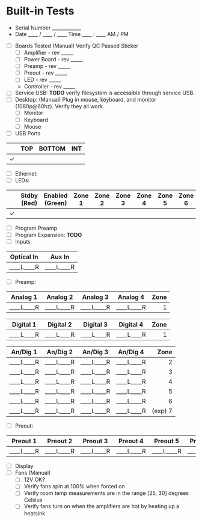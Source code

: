 # Built-in Tests
- Serial Number ____________
- Date ____ / ____ / ____  Time  ____ : ____ AM / PM
- [ ] Boards Tested (Manual) Verify QC Passed Sticker
  - [ ] Amplifier - rev _____
  - [ ] Power Board - rev _____
  - [ ] Preamp - rev _____
  - [ ] Preout - rev _____
  - [ ] LED - rev _____
  - Controller - rev _____
- [ ] Service USB: **TODO** verify filesystem is accessible through service USB.
- [ ] Desktop: (Manual) Plug in mouse, keyboard, and monitor (1080p@60hz). Verify they all work.
  - [ ] Monitor
  - [ ] Keyboard
  - [ ] Mouse
- [ ] USB Ports

|   | TOP | BOTTOM | INT |
|---|-----|--------|-----|
| ✓ |     |        |     |

- [ ] Ethernet:
- [ ] LEDs:

|   | Stdby (Red) | Enabled (Green) | Zone 1 | Zone 2 | Zone 3 | Zone 4 | Zone 5 | Zone 6 |
|---|-------------|-----------------|--------|--------|--------|--------|--------|--------|
| ✓ |             |                 |        |        |        |        |        |        |

- [ ] Program Preamp
- [ ] Program Expansion: **TODO**
- [ ] Inputs

| Optical In | Aux In   |
|------------|----------|
| ____L____R |____L____R|

- [ ] Preamp:

|  Analog 1 |  Analog 2 |  Analog 3 |  Analog 4 | Zone |
|-----------|-----------|-----------|-----------|-----:|
|____L____R |____L____R |____L____R |____L____R |    1 |

| Digital 1 | Digital 2 | Digital 3 | Digital 4 | Zone |
|-----------|-----------|-----------|-----------|-----:|
|____L____R |____L____R |____L____R |____L____R |    1 |

|  An/Dig 1 |  An/Dig 2 |  An/Dig 3 |  An/Dig 4 |  Zone |
|-----------|-----------|-----------|-----------|------:|
|____L____R |____L____R |____L____R |____L____R |     2 |
|____L____R |____L____R |____L____R |____L____R |     3 |
|____L____R |____L____R |____L____R |____L____R |     4 |
|____L____R |____L____R |____L____R |____L____R |     5 |
|____L____R |____L____R |____L____R |____L____R |     6 |
|____L____R |____L____R |____L____R |____L____R |(exp) 7|

- [ ] Preout:

| Preout 1 | Preout 2 | Preout 3 | Preout 4 | Preout 5 | Preout 6 |
|----------|----------|----------|----------|----------|----------|
|____L____R|____L____R|____L____R|____L____R|____L____R|____L____R|

- [ ] Display
- [ ] Fans (Manual)
  - [ ] 12V OK?
  - [ ] Verify fans spin at 100% when forced on
  - [ ] Verify room temp measurements are in the range [25, 30] degrees Celsius
  - [ ] Verify fans turn on when the amplifiers are hot by heating up a heatsink
